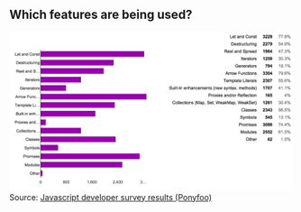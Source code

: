 ##  Which features are being used?

![alt Future](resources/okcvuos.png)
Source: [Javascript developer survey results (Ponyfoo)](https://ponyfoo.com/articles/javascript-developer-survey-results)